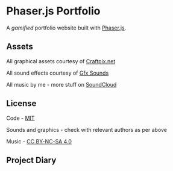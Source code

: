 # Phaser.js Portfolio

A *gamified* portfolio website built with [Phaser.js](https://phaser.io/).

## Assets

All graphical assets courtesy of [Craftpix.net](https://craftpix.net/)

All sound effects courtesy of [Gfx Sounds](https://gfxsounds.com/)

All music by me - more stuff on [SoundCloud](https://soundcloud.com/tendingthywounds)

## License

Code - [MIT](https://opensource.org/license/mit)

Sounds and graphics - check with relevant authors as per above

Music - [CC BY-NC-SA 4.0](https://creativecommons.org/licenses/by-nc-sa/4.0/)

## Project Diary

